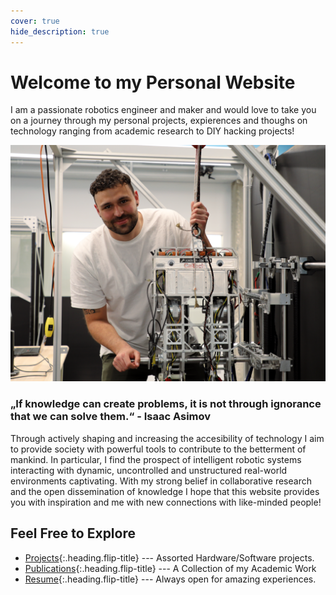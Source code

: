 ```yaml
---
cover: true
hide_description: true
---
```


# Welcome to my Personal Website
I am a passionate robotics engineer and maker and would love to take you on a journey through my personal projects, expierences and thoughs on technology ranging from academic research to DIY hacking projects!

![](/assets/img/amber_portrait3.png)

### „If knowledge can create problems, it is not through ignorance that we can solve them.“ - Isaac Asimov

Through actively shaping and increasing the accesibility of technology I aim to provide society with powerful tools to contribute to the betterment of mankind. In particular, I find the prospect of intelligent robotic systems interacting with dynamic, uncontrolled and unstructured real-world environments captivating. With my strong belief in collaborative research and the open dissemination of knowledge I hope that this website provides you with inspiration and me with new connections with like-minded people! 
<!-- 
I am interested in nonlinear control, control theory, machine learning, numerical optimization, mechatronics, embedded systems and electronics.  -->
## Feel Free to Explore

<!-- * [Blog]{:.heading.flip-title} --- Just a glimpse into my engineering career. -->
* [Projects]{:.heading.flip-title} --- Assorted Hardware/Software projects.
* [Publications]{:.heading.flip-title} --- A Collection of my Academic Work
* [Resume]{:.heading.flip-title} --- Always open for amazing experiences.

<!-- {:.related-posts.faded} -->

<!-- [blog]: blog/ -->
[projects]: projects/
[publications]: publications/
[resume]: resume/
